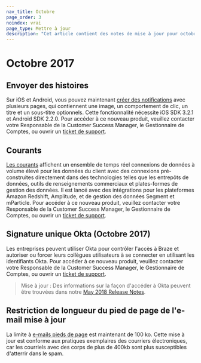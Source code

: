 ```yaml
---
nav_title: Octobre
page_order: 3
noindex: vrai
page_type: Mettre à jour
description: "Cet article contient des notes de mise à jour pour octobre 2017."
---
```


# Octobre 2017

## Envoyer des histoires

Sur iOS et Android, vous pouvez maintenant [créer des notifications][74] avec plusieurs pages, qui contiennent une image, un comportement de clic, un titre et un sous-titre optionnels. Cette fonctionnalité nécessite iOS SDK 3.2.1 et Android SDK 2.2.0. Pour accéder à ce nouveau produit, veuillez contacter votre Responsable de la Customer Success Manager, le Gestionnaire de Comptes, ou ouvrir un [ticket de support][support].

## Courants

[Les courants][75] affichent un ensemble de temps réel connexions de données à volume élevé pour les données du client avec des connexions pré-construites directement dans des technologies telles que les entrepôts de données, outils de renseignements commerciaux et plates-formes de gestion des données. Il est lancé avec des intégrations pour les plateformes Amazon Redshift, Amplitude, et de gestion des données Segment et mParticle. Pour accéder à ce nouveau produit, veuillez contacter votre Responsable de la Customer Success Manager, le Gestionnaire de Comptes, ou ouvrir un [ticket de support][support].

## Signature unique Okta (Octobre 2017)

Les entreprises peuvent utiliser Okta pour contrôler l'accès à Braze et autoriser ou forcer leurs collègues utilisateurs à se connecter en utilisant les identifiants Okta. Pour accéder à ce nouveau produit, veuillez contacter votre Responsable de la Customer Success Manager, le Gestionnaire de Comptes, ou ouvrir un [ticket de support][support].

> Mise à jour : Des informations sur la façon d'accéder à Okta peuvent être trouvées dans notre [May 2018 Release Notes]({{site.baseurl}}/help/release_notes/2017/august/#may-2018).

## Restriction de longueur du pied de page de l'e-mail mise à jour

La limite à [e-mails pieds de page][76] est maintenant de 100 ko. Cette mise à jour est conforme aux pratiques exemplaires des courriers électroniques, car les courriels avec des corps de plus de 400kb sont plus susceptibles d'atterrir dans le spam.

[74]: {{site.baseurl}}/user_guide/message_building_by_channel/push/push_stories/
[75]: {{site.baseurl}}/partners/braze_currents/how_it_works/
[76]: {{site.baseurl}}/user_guide/message_building_by_channel/email/managing_user_subscriptions/#custom-footer
[support]: {{site.baseurl}}/braze_support/
